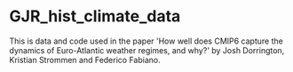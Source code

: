# GJR_hist_climate_data
This is data and code used in the paper 'How well does CMIP6 capture the dynamics of Euro-Atlantic weather regimes, and why?' by Josh Dorrington, Kristian Strommen and Federico Fabiano.
